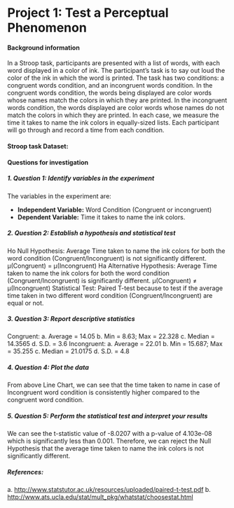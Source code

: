 # Project 1: Test a Perceptual Phenomenon
#### Background information

In a Stroop task, participants are presented with a list of words, with each word displayed in a color of ink. The participant’s task is to say out loud the color of the ink in which the word is printed. The task has two conditions: a congruent words condition, and an incongruent words condition. In the congruent words condition, the words being displayed are color words whose names match the colors in which they are printed. In the incongruent words condition, the words displayed are color words whose names do not match the colors in which they are printed. In each case, we measure the time it takes to name the ink colors in equally-sized lists. Each participant will go through and record a time from each condition.

#### Stroop task Dataset: 

#### Questions for investigation

##### 1.	Question 1: Identify variables in the experiment
The variables in the experiment are:
* **Independent Variable:** Word Condition (Congruent or incongruent)
* **Dependent Variable:** Time it takes to name the ink colors.

##### 2.	Question 2: Establish a hypothesis and statistical test
Ho Null Hypothesis: Average Time taken to name the ink colors for both the word condition (Congruent/Incongruent) is not significantly different. µ(Congruent) = µ(Incongruent)
Ha Alternative Hypothesis: Average Time taken to name the ink colors for both the word condition (Congruent/Incongruent) is significantly different. µ(Congruent) ≠ µ(Incongruent)
Statistical Test:  Paired T-test because to test if the average time taken in two different word condition (Congruent/Incongruent) are equal or not.

##### 3.	Question 3: Report descriptive statistics
Congruent: 
a.	Average = 14.05
b.	Min = 8.63; Max = 22.328 
c.	Median = 14.3565 
d.	S.D. = 3.6
Incongruent: 
a.	Average = 22.01 
b.	Min = 15.687; Max = 35.255 
c.	Median = 21.0175 
d.	S.D. = 4.8

##### 4.	Question 4: Plot the data 
From above Line Chart, we can see that the time taken to name in case of Incongruent word condition is consistently higher compared to the congruent word condition.

##### 5.	Question 5: Perform the statistical test and interpret your results 
We can see the t-statistic value of -8.0207 with a p-value of 4.103e-08 which is significantly less than 0.001.
Therefore, we can reject the Null Hypothesis that the average time taken to name the ink colors is not significantly different.


##### References:
a.	http://www.statstutor.ac.uk/resources/uploaded/paired-t-test.pdf
b.	http://www.ats.ucla.edu/stat/mult_pkg/whatstat/choosestat.html
